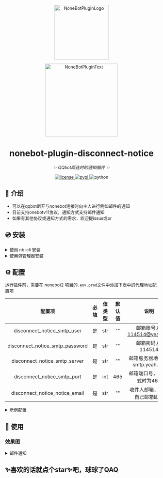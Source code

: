<div align="center">
  <a href="https://v2.nonebot.dev/store"><img src="https://github.com/A-kirami/nonebot-plugin-template/blob/resources/nbp_logo.png" width="180" height="180" alt="NoneBotPluginLogo"></a>
  <br>
  <p><img src="https://github.com/A-kirami/nonebot-plugin-template/blob/resources/NoneBotPlugin.svg" width="240" alt="NoneBotPluginText"></p>
</div>

<div align="center">

# nonebot-plugin-disconnect-notice

_✨ QQbot断连时的通知插件 ✨_


<a href="./LICENSE">
    <img src="https://img.shields.io/github/license/Skyminers/Bot-Splatoon3.svg" alt="license">
</a>
<a href="https://pypi.python.org/pypi/nonebot-plugin-disconnect-notice">
    <img src="https://img.shields.io/pypi/v/nonebot-plugin-disconnect-notice.svg" alt="pypi">
</a>
<img src="https://img.shields.io/badge/python-3.8+-blue.svg" alt="python">

</div>


## 📖 介绍

- 可以在qqbot断开与nonebot连接时向主人进行例如邮件的通知
- 目前支持onebotv11协议，通知方式支持邮件通知
- 如果有其他协议或通知方式的需求，欢迎提issus或pr

## 💿 安装

<details>
<summary>使用 nb-cli 安装</summary>
在 nonebot2 项目的根目录下打开命令行, 输入以下指令即可安装

    nb plugin install nonebot-plugin-disconnect-notice

</details>


<details>
<summary>使用包管理器安装</summary>
在 nonebot2 项目的插件目录下, 打开命令行, 根据你使用的包管理器, 输入相应的安装命令
<details>
<summary>pdm</summary>

    pdm add nonebot-plugin-disconnect-notice
</details>

<details>
<summary>poetry</summary>

    poetry add nonebot-plugin-disconnect-notice
</details>

</details>


## ⚙️ 配置
运行插件前，需要在 nonebot2 项目的`.env.prod`文件中添加下表中的代理地址配置项

| 配置项 | 必填 | 值类型 | 默认值 | 说明 |
|:------:|:----:|:---:|:---:|:--:|
| disconnect_notice_smtp_user | 是 | str | ""  | 邮箱账号,如 114514@yeah.net |
| disconnect_notice_smtp_password | 是 | str | ""  | 邮箱密码,如 114514 |
| disconnect_notice_smtp_server | 是 | str | ""  | 邮箱服务器地址,如 smtp.yeah.net |
| disconnect_notice_smtp_port | 是 | int | 465  | 邮箱端口号，ssl模式时为465 |
| disconnect_notice_notice_email | 是 | str | ""  | 收件人邮箱，填写自己邮箱即可 |

<details>
<summary>示例配置</summary>
```env
# disconnect_notice示例配置
disconnect_notice_smtp_user = "114514@yeah.net" #邮箱账号
disconnect_notice_smtp_password = "114514" #邮箱密码
disconnect_notice_smtp_server = "smtp.yeah.net" #邮箱服务器地址
disconnect_notice_smtp_port = 465 #邮箱端口号
disconnect_notice_notice_email = "114514@qq.com" #收件人邮箱
```
</details>

## 🎉 使用
### 效果图
<details>
<summary>邮件通知</summary>

</details>

## ✨喜欢的话就点个star✨吧，球球了QAQ
